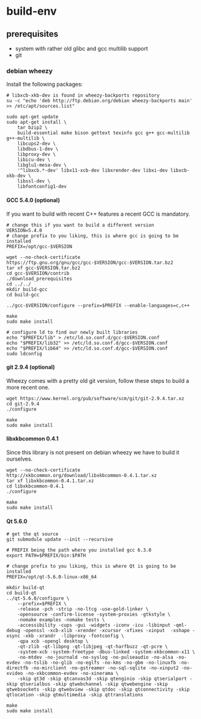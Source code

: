# build-env

## prerequisites
* system with rather old glibc and gcc multilib support
* git

### debian wheezy
Install the following packages:

    # libxcb-xkb-dev is found in wheezy-backports repository
    su -c "echo 'deb http://ftp.debian.org/debian wheezy-backports main' >> /etc/apt/sources.list"

    sudo apt-get update
    sudo apt-get install \
        tar bzip2 \
        build-essential make bison gettext texinfo gcc g++ gcc-multilib g++-multilib \
        libcups2-dev \
        libdbus-1-dev \
        libproxy-dev \
        libicu-dev \
        libglu1-mesa-dev \
        '^libxcb.*-dev' libx11-xcb-dev libxrender-dev libxi-dev libxcb-xkb-dev \
        libssl-dev \
        libfontconfig1-dev

#### GCC 5.4.0 (optional)
If you want to build with recent C++ features a recent GCC is mandatory.

    # change this if you want to build a different version
    VERSION=5.4.0
    # change prefix to you liking, this is where gcc is going to be installed
    PREFIX=/opt/gcc-$VERSION

    wget --no-check-certificate https://ftp.gnu.org/gnu/gcc/gcc-$VERSION/gcc-$VERSION.tar.bz2
    tar xf gcc-$VERSION.tar.bz2
    cd gcc-$VERSION/contrib
    ./download_prerequisites
    cd ../../
    mkdir build-gcc
    cd build-gcc

    ../gcc-$VERSION/configure --prefix=$PREFIX --enable-languages=c,c++

    make
    sudo make install

    # configure ld to find our newly built libraries
    echo "$PREFIX/lib" > /etc/ld.so.conf.d/gcc-$VERSION.conf
    echo "$PREFIX/lib32" >> /etc/ld.so.conf.d/gcc-$VERSION.conf
    echo "$PREFIX/lib64" >> /etc/ld.so.conf.d/gcc-$VERSION.conf
    sudo ldconfig

#### git 2.9.4 (optional)
Wheezy comes with a pretty old git version, follow these steps to build a more recent one.

    wget https://www.kernel.org/pub/software/scm/git/git-2.9.4.tar.xz
    cd git-2.9.4
    ./configure

    make
    sudo make install

#### libxkbcommon 0.4.1
Since this library is not present on debian wheezy we have to build it ourselves.

    wget --no-check-certificate http://xkbcommon.org/download/libxkbcommon-0.4.1.tar.xz
    tar xf libxkbcommon-0.4.1.tar.xz
    cd libxkbcommon-0.4.1
    ./configure

    make
    sudo make install

#### Qt 5.6.0
    # get the qt source
    git submodule update --init --recursive

    # PREFIX being the path where you installed gcc 6.3.0
    export PATH=$PREFIX/bin:$PATH

    # change prefix to you liking, this is where Qt is going to be installed
    PREFIX=/opt/qt-5.6.0-linux-x86_64

    mkdir build-qt
    cd build-qt
    ../qt-5.6.0/configure \
        --prefix=$PREFIX \
        -release -pch -strip -no-ltcg -use-gold-linker \
        -opensource -confirm-license -system-proxies -gtkstyle \
        -nomake examples -nomake tests \
        -accessibility -cups -gui -widgets -iconv -icu -libinput -qml-debug -openssl -xcb-xlib -xrender -xcursor -xfixes -xinput  -xshape -xsync -xkb -xrandr  -libproxy -fontconfig \
        -qpa xcb -opengl desktop \
        -qt-zlib -qt-libpng -qt-libjpeg -qt-harfbuzz -qt-pcre \
        -system-xcb -system-freetype -dbus-linked -system-xkbcommon-x11 \
        -no-mtdev -no-journald -no-syslog -no-pulseaudio -no-alsa -no-evdev -no-tslib -no-glib -no-eglfs -no-kms -no-gbm -no-linuxfb -no-directfb -no-mirclient -no-gstreamer -no-sql-sqlite -no-xinput2 -no-xvideo -no-xkbcommon-evdev -no-xinerama \
        -skip qt3d -skip qtcanvas3d -skip qtenginio -skip qtserialport -skip qtserialbus -skip qtwebchannel -skip qtwebengine -skip qtwebsockets -skip qtwebview -skip qtdoc -skip qtconnectivity -skip qtlocation -skip qtmultimedia -skip qttranslations

    make
    sudo make install
